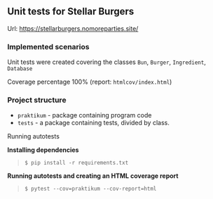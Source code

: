 ## Unit tests for Stellar Burgers

Url: https://stellarburgers.nomoreparties.site/

### Implemented scenarios

Unit tests were created covering the classes `Bun`, `Burger`, `Ingredient`, `Database`

Coverage percentage 100% (report: `htmlcov/index.html`)

### Project structure

- `praktikum` - package containing program code
- `tests` - a package containing tests, divided by class. 

Running autotests

**Installing dependencies**

> `$ pip install -r requirements.txt`

**Running autotests and creating an HTML coverage report**

> `$ pytest --cov=praktikum --cov-report=html`
